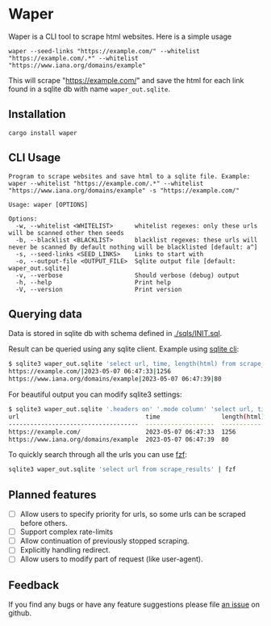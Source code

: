 # Waper

Waper is a CLI tool to scrape html websites. Here is a simple usage
```
waper --seed-links "https://example.com/" --whitelist "https://example.com/.*" --whitelist "https://www.iana.org/domains/example" 
```
This will scrape "https://example.com/" and save the html for each link found in a sqlite db with name `waper_out.sqlite`.

## Installation
```
cargo install waper
```

## CLI Usage
```
Program to scrape websites and save html to a sqlite file. Example: waper --whitelist "https://example.com/.*" --whitelist "https://www.iana.org/domains/example" -s "https://example.com/"

Usage: waper [OPTIONS]

Options:
  -w, --whitelist <WHITELIST>      whitelist regexes: only these urls will be scanned other then seeds
  -b, --blacklist <BLACKLIST>      blacklist regexes: these urls will never be scanned By default nothing will be blacklisted [default: a^]
  -s, --seed-links <SEED_LINKS>    Links to start with
  -o, --output-file <OUTPUT_FILE>  Sqlite output file [default: waper_out.sqlite]
  -v, --verbose                    Should verbose (debug) output
  -h, --help                       Print help
  -V, --version                    Print version
```

## Querying data

Data is stored in sqlite db with schema defined in [./sqls/INIT.sql](./sqls/INIT.sql).
  

Result can be queried using any sqlite client. Example using [sqlite cli](https://www.sqlite.org/cli.html):
```bash
$ sqlite3 waper_out.sqlite 'select url, time, length(html) from scrape_results'
https://example.com/|2023-05-07 06:47:33|1256
https://www.iana.org/domains/example|2023-05-07 06:47:39|80
```
  
For beautiful output you can modify sqlite3 settings:
```bash
$ sqlite3 waper_out.sqlite '.headers on' '.mode column' 'select url, time, length(html) from scrape_results'
url                                   time                 length(html)
------------------------------------  -------------------  ------------
https://example.com/                  2023-05-07 06:47:33  1256
https://www.iana.org/domains/example  2023-05-07 06:47:39  80
```
  
To quickly search through all the urls you can use [fzf](https://github.com/junegunn/fzf):
```bash
sqlite3 waper_out.sqlite 'select url from scrape_results' | fzf
```

## Planned features
- [ ] Allow users to specify priority for urls, so some urls can be scraped before others.
- [ ] Support complex rate-limits
- [ ] Allow continuation of previously stopped scraping.
- [ ] Explicitly handling redirect.
- [ ] Allow users to modify part of request (like user-agent).

## Feedback
If you find any bugs or have any feature suggestions please file [an issue](https://github.com/nkitsaini/waper/issues) on github.
